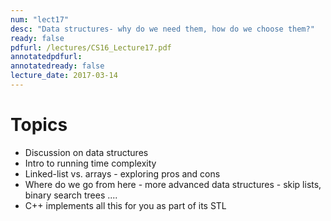 ```yaml
---
num: "lect17"
desc: "Data structures- why do we need them, how do we choose them?"
ready: false
pdfurl: /lectures/CS16_Lecture17.pdf
annotatedpdfurl: 
annotatedready: false
lecture_date: 2017-03-14
---
```


# Topics

* Discussion on data structures
* Intro to running time complexity
* Linked-list vs. arrays - exploring pros and cons 
* Where do we go from here - more advanced data structures - skip lists, binary search trees ....
* C++ implements all this for you as part of its STL
